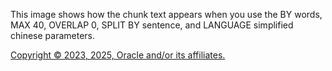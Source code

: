 This image shows how the chunk text appears when you use the BY words, MAX 40, OVERLAP 0, SPLIT BY sentence, and LANGUAGE simplified chinese parameters.

[Copyright © 2023, 2025, Oracle and/or its affiliates.](../../../dcommon/html/cpyr.htm)

